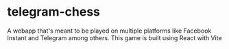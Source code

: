 # telegram-chess
A webapp that's meant to be played on multiple platforms like Facebook Instant and Telegram among others.
This game is built using React with Vite
